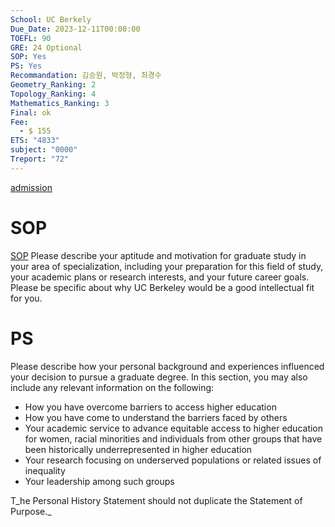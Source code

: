```yaml
---
School: UC Berkely
Due_Date: 2023-12-11T00:00:00
TOEFL: 90
GRE: 24 Optional
SOP: Yes
PS: Yes
Recommandation: 김승원, 박정형, 최경수
Geometry_Ranking: 2
Topology_Ranking: 4
Mathematics_Ranking: 3
Final: ok
Fee:
  - $ 155
ETS: "4833"
subject: "0000"
Treport: "72"
---
```

[admission](https://gradapp.berkeley.edu/apply/)
# SOP
[SOP](https://grad.berkeley.edu/admissions/steps-to-apply/requirements/statement-purpose/)
Please describe your aptitude and motivation for graduate study in your area of specialization, including your preparation for this field of study, your academic plans or research interests, and your future career goals. Please be specific about why UC Berkeley would be a good intellectual fit for you.

# PS
Please describe how your personal background and experiences influenced your decision to pursue a graduate degree. In this section, you may also include any relevant information on the following:

- How you have overcome barriers to access higher education
- How you have come to understand the barriers faced by others
- Your academic service to advance equitable access to higher education for women, racial minorities and individuals from other groups that have been historically underrepresented in higher education
- Your research focusing on underserved populations or related issues of inequality
- Your leadership among such groups

T_he Personal History Statement should not duplicate the Statement of Purpose._
